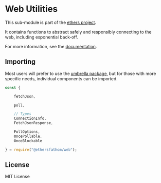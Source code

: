 Web Utilities
=============

This sub-module is part of the [ethers project](https://github.com/Into-the-Fathom/ethers.js).

It contains functions to abstract safely and responsibly connecting to the web,
including exponential back-off.

For more information, see the [documentation](https://docs.ethers.io/v5/api/utils/web/).

Importing
---------

Most users will prefer to use the [umbrella package](https://www.npmjs.com/package/ethers),
but for those with more specific needs, individual components can be imported.

```javascript
const {

    fetchJson,

    poll,

    // Types
    ConnectionInfo,
    FetchJsonResponse,

    PollOptions,
    OncePollable,
    OnceBlockable

} = require("@ethersfathom/web");
```


License
-------

MIT License

